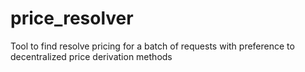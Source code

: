 # price_resolver
Tool to find resolve pricing for a batch of requests with preference to decentralized price derivation methods
